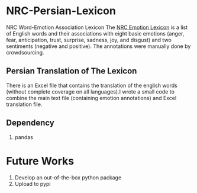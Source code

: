 # NRC-Persian-Lexicon
NRC Word-Emotion Association Lexicon 
The [NRC Emotion Lexicon](http://saifmohammad.com/WebPages/NRC-Emotion-Lexicon.htm) is a list of English words and their associations with eight basic emotions (anger, fear, anticipation, trust, surprise, sadness, joy, and disgust) and two sentiments (negative and positive). The annotations were manually done by crowdsourcing.
## Persian Translation of The Lexicon
There is an Excel file that contains the translation of the english words (without complete coverage on all languages).I wrote a small code to combine the main text file (containing emotion annotations) and Excel translation file.
## Dependency
1. pandas

# Future Works
1. Develop an out-of-the-box python package
2. Upload to pypi